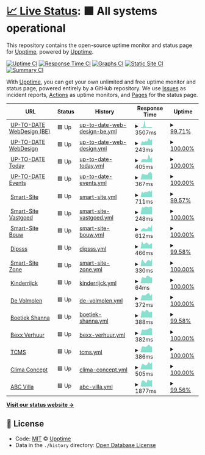 # [📈 Live Status](https://upptime.github.io/upptime): <!--live status--> **🟩 All systems operational**

This repository contains the open-source uptime monitor and status page for [Upptime](https://upptime.js.org), powered by [Upptime](https://github.com/upptime/upptime).

[![Uptime CI](https://github.com/koj-co/upptime/workflows/Uptime%20CI/badge.svg)](https://github.com/koj-co/upptime/actions?query=workflow%3A%22Uptime+CI%22)
[![Response Time CI](https://github.com/koj-co/upptime/workflows/Response%20Time%20CI/badge.svg)](https://github.com/koj-co/upptime/actions?query=workflow%3A%22Response+Time+CI%22)
[![Graphs CI](https://github.com/koj-co/upptime/workflows/Graphs%20CI/badge.svg)](https://github.com/koj-co/upptime/actions?query=workflow%3A%22Graphs+CI%22)
[![Static Site CI](https://github.com/koj-co/upptime/workflows/Static%20Site%20CI/badge.svg)](https://github.com/koj-co/upptime/actions?query=workflow%3A%22Static+Site+CI%22)
[![Summary CI](https://github.com/koj-co/upptime/workflows/Summary%20CI/badge.svg)](https://github.com/koj-co/upptime/actions?query=workflow%3A%22Summary+CI%22)

With [Upptime](https://upptime.js.org), you can get your own unlimited and free uptime monitor and status page, powered entirely by a GitHub repository. We use [Issues](https://github.com/upptime/upptime/issues) as incident reports, [Actions](https://github.com/jgui1129/uptodate-sites/actions) as uptime monitors, and [Pages](https://upptime.github.io/upptime) for the status page.

<!--start: status pages-->
<!-- This summary is generated by Upptime (https://github.com/upptime/upptime) -->
<!-- Do not edit this manually, your changes will be overwritten -->
<!-- prettier-ignore -->
| URL | Status | History | Response Time | Uptime |
| --- | ------ | ------- | ------------- | ------ |
| <img alt="" src="https://favicons.githubusercontent.com/www.uptodatewebdesign.be" height="13"> [UP-TO-DATE WebDesign (BE)](https://www.uptodatewebdesign.be) | 🟩 Up | [up-to-date-web-design-be.yml](https://github.com/jgui1129/uptodate-sites/commits/HEAD/history/up-to-date-web-design-be.yml) | <details><summary><img alt="Response time graph" src="./graphs/up-to-date-web-design-be/response-time-week.png" height="20"> 3507ms</summary><br><a href="https://jgui1129.github.io/uptodate-sites/history/up-to-date-web-design-be"><img alt="Response time 2135" src="https://img.shields.io/endpoint?url=https%3A%2F%2Fraw.githubusercontent.com%2Fjgui1129%2Fuptodate-sites%2FHEAD%2Fapi%2Fup-to-date-web-design-be%2Fresponse-time.json"></a><br><a href="https://jgui1129.github.io/uptodate-sites/history/up-to-date-web-design-be"><img alt="24-hour response time 2615" src="https://img.shields.io/endpoint?url=https%3A%2F%2Fraw.githubusercontent.com%2Fjgui1129%2Fuptodate-sites%2FHEAD%2Fapi%2Fup-to-date-web-design-be%2Fresponse-time-day.json"></a><br><a href="https://jgui1129.github.io/uptodate-sites/history/up-to-date-web-design-be"><img alt="7-day response time 3507" src="https://img.shields.io/endpoint?url=https%3A%2F%2Fraw.githubusercontent.com%2Fjgui1129%2Fuptodate-sites%2FHEAD%2Fapi%2Fup-to-date-web-design-be%2Fresponse-time-week.json"></a><br><a href="https://jgui1129.github.io/uptodate-sites/history/up-to-date-web-design-be"><img alt="30-day response time 2936" src="https://img.shields.io/endpoint?url=https%3A%2F%2Fraw.githubusercontent.com%2Fjgui1129%2Fuptodate-sites%2FHEAD%2Fapi%2Fup-to-date-web-design-be%2Fresponse-time-month.json"></a><br><a href="https://jgui1129.github.io/uptodate-sites/history/up-to-date-web-design-be"><img alt="1-year response time 2135" src="https://img.shields.io/endpoint?url=https%3A%2F%2Fraw.githubusercontent.com%2Fjgui1129%2Fuptodate-sites%2FHEAD%2Fapi%2Fup-to-date-web-design-be%2Fresponse-time-year.json"></a></details> | <details><summary><a href="https://jgui1129.github.io/uptodate-sites/history/up-to-date-web-design-be">99.71%</a></summary><a href="https://jgui1129.github.io/uptodate-sites/history/up-to-date-web-design-be"><img alt="All-time uptime 99.95%" src="https://img.shields.io/endpoint?url=https%3A%2F%2Fraw.githubusercontent.com%2Fjgui1129%2Fuptodate-sites%2FHEAD%2Fapi%2Fup-to-date-web-design-be%2Fuptime.json"></a><br><a href="https://jgui1129.github.io/uptodate-sites/history/up-to-date-web-design-be"><img alt="24-hour uptime 100.00%" src="https://img.shields.io/endpoint?url=https%3A%2F%2Fraw.githubusercontent.com%2Fjgui1129%2Fuptodate-sites%2FHEAD%2Fapi%2Fup-to-date-web-design-be%2Fuptime-day.json"></a><br><a href="https://jgui1129.github.io/uptodate-sites/history/up-to-date-web-design-be"><img alt="7-day uptime 99.71%" src="https://img.shields.io/endpoint?url=https%3A%2F%2Fraw.githubusercontent.com%2Fjgui1129%2Fuptodate-sites%2FHEAD%2Fapi%2Fup-to-date-web-design-be%2Fuptime-week.json"></a><br><a href="https://jgui1129.github.io/uptodate-sites/history/up-to-date-web-design-be"><img alt="30-day uptime 99.93%" src="https://img.shields.io/endpoint?url=https%3A%2F%2Fraw.githubusercontent.com%2Fjgui1129%2Fuptodate-sites%2FHEAD%2Fapi%2Fup-to-date-web-design-be%2Fuptime-month.json"></a><br><a href="https://jgui1129.github.io/uptodate-sites/history/up-to-date-web-design-be"><img alt="1-year uptime 99.95%" src="https://img.shields.io/endpoint?url=https%3A%2F%2Fraw.githubusercontent.com%2Fjgui1129%2Fuptodate-sites%2FHEAD%2Fapi%2Fup-to-date-web-design-be%2Fuptime-year.json"></a></details>
| <img alt="" src="https://favicons.githubusercontent.com/www.uptodatewebdesign.com" height="13"> [UP-TO-DATE WebDesign](https://www.uptodatewebdesign.com) | 🟩 Up | [up-to-date-web-design.yml](https://github.com/jgui1129/uptodate-sites/commits/HEAD/history/up-to-date-web-design.yml) | <details><summary><img alt="Response time graph" src="./graphs/up-to-date-web-design/response-time-week.png" height="20"> 243ms</summary><br><a href="https://jgui1129.github.io/uptodate-sites/history/up-to-date-web-design"><img alt="Response time 271" src="https://img.shields.io/endpoint?url=https%3A%2F%2Fraw.githubusercontent.com%2Fjgui1129%2Fuptodate-sites%2FHEAD%2Fapi%2Fup-to-date-web-design%2Fresponse-time.json"></a><br><a href="https://jgui1129.github.io/uptodate-sites/history/up-to-date-web-design"><img alt="24-hour response time 207" src="https://img.shields.io/endpoint?url=https%3A%2F%2Fraw.githubusercontent.com%2Fjgui1129%2Fuptodate-sites%2FHEAD%2Fapi%2Fup-to-date-web-design%2Fresponse-time-day.json"></a><br><a href="https://jgui1129.github.io/uptodate-sites/history/up-to-date-web-design"><img alt="7-day response time 243" src="https://img.shields.io/endpoint?url=https%3A%2F%2Fraw.githubusercontent.com%2Fjgui1129%2Fuptodate-sites%2FHEAD%2Fapi%2Fup-to-date-web-design%2Fresponse-time-week.json"></a><br><a href="https://jgui1129.github.io/uptodate-sites/history/up-to-date-web-design"><img alt="30-day response time 260" src="https://img.shields.io/endpoint?url=https%3A%2F%2Fraw.githubusercontent.com%2Fjgui1129%2Fuptodate-sites%2FHEAD%2Fapi%2Fup-to-date-web-design%2Fresponse-time-month.json"></a><br><a href="https://jgui1129.github.io/uptodate-sites/history/up-to-date-web-design"><img alt="1-year response time 271" src="https://img.shields.io/endpoint?url=https%3A%2F%2Fraw.githubusercontent.com%2Fjgui1129%2Fuptodate-sites%2FHEAD%2Fapi%2Fup-to-date-web-design%2Fresponse-time-year.json"></a></details> | <details><summary><a href="https://jgui1129.github.io/uptodate-sites/history/up-to-date-web-design">100.00%</a></summary><a href="https://jgui1129.github.io/uptodate-sites/history/up-to-date-web-design"><img alt="All-time uptime 99.98%" src="https://img.shields.io/endpoint?url=https%3A%2F%2Fraw.githubusercontent.com%2Fjgui1129%2Fuptodate-sites%2FHEAD%2Fapi%2Fup-to-date-web-design%2Fuptime.json"></a><br><a href="https://jgui1129.github.io/uptodate-sites/history/up-to-date-web-design"><img alt="24-hour uptime 100.00%" src="https://img.shields.io/endpoint?url=https%3A%2F%2Fraw.githubusercontent.com%2Fjgui1129%2Fuptodate-sites%2FHEAD%2Fapi%2Fup-to-date-web-design%2Fuptime-day.json"></a><br><a href="https://jgui1129.github.io/uptodate-sites/history/up-to-date-web-design"><img alt="7-day uptime 100.00%" src="https://img.shields.io/endpoint?url=https%3A%2F%2Fraw.githubusercontent.com%2Fjgui1129%2Fuptodate-sites%2FHEAD%2Fapi%2Fup-to-date-web-design%2Fuptime-week.json"></a><br><a href="https://jgui1129.github.io/uptodate-sites/history/up-to-date-web-design"><img alt="30-day uptime 100.00%" src="https://img.shields.io/endpoint?url=https%3A%2F%2Fraw.githubusercontent.com%2Fjgui1129%2Fuptodate-sites%2FHEAD%2Fapi%2Fup-to-date-web-design%2Fuptime-month.json"></a><br><a href="https://jgui1129.github.io/uptodate-sites/history/up-to-date-web-design"><img alt="1-year uptime 99.98%" src="https://img.shields.io/endpoint?url=https%3A%2F%2Fraw.githubusercontent.com%2Fjgui1129%2Fuptodate-sites%2FHEAD%2Fapi%2Fup-to-date-web-design%2Fuptime-year.json"></a></details>
| <img alt="" src="https://favicons.githubusercontent.com/www.uptodate-today.be" height="13"> [UP-TO-DATE Today](https://www.uptodate-today.be) | 🟩 Up | [up-to-date-today.yml](https://github.com/jgui1129/uptodate-sites/commits/HEAD/history/up-to-date-today.yml) | <details><summary><img alt="Response time graph" src="./graphs/up-to-date-today/response-time-week.png" height="20"> 405ms</summary><br><a href="https://jgui1129.github.io/uptodate-sites/history/up-to-date-today"><img alt="Response time 456" src="https://img.shields.io/endpoint?url=https%3A%2F%2Fraw.githubusercontent.com%2Fjgui1129%2Fuptodate-sites%2FHEAD%2Fapi%2Fup-to-date-today%2Fresponse-time.json"></a><br><a href="https://jgui1129.github.io/uptodate-sites/history/up-to-date-today"><img alt="24-hour response time 542" src="https://img.shields.io/endpoint?url=https%3A%2F%2Fraw.githubusercontent.com%2Fjgui1129%2Fuptodate-sites%2FHEAD%2Fapi%2Fup-to-date-today%2Fresponse-time-day.json"></a><br><a href="https://jgui1129.github.io/uptodate-sites/history/up-to-date-today"><img alt="7-day response time 405" src="https://img.shields.io/endpoint?url=https%3A%2F%2Fraw.githubusercontent.com%2Fjgui1129%2Fuptodate-sites%2FHEAD%2Fapi%2Fup-to-date-today%2Fresponse-time-week.json"></a><br><a href="https://jgui1129.github.io/uptodate-sites/history/up-to-date-today"><img alt="30-day response time 433" src="https://img.shields.io/endpoint?url=https%3A%2F%2Fraw.githubusercontent.com%2Fjgui1129%2Fuptodate-sites%2FHEAD%2Fapi%2Fup-to-date-today%2Fresponse-time-month.json"></a><br><a href="https://jgui1129.github.io/uptodate-sites/history/up-to-date-today"><img alt="1-year response time 456" src="https://img.shields.io/endpoint?url=https%3A%2F%2Fraw.githubusercontent.com%2Fjgui1129%2Fuptodate-sites%2FHEAD%2Fapi%2Fup-to-date-today%2Fresponse-time-year.json"></a></details> | <details><summary><a href="https://jgui1129.github.io/uptodate-sites/history/up-to-date-today">100.00%</a></summary><a href="https://jgui1129.github.io/uptodate-sites/history/up-to-date-today"><img alt="All-time uptime 99.99%" src="https://img.shields.io/endpoint?url=https%3A%2F%2Fraw.githubusercontent.com%2Fjgui1129%2Fuptodate-sites%2FHEAD%2Fapi%2Fup-to-date-today%2Fuptime.json"></a><br><a href="https://jgui1129.github.io/uptodate-sites/history/up-to-date-today"><img alt="24-hour uptime 100.00%" src="https://img.shields.io/endpoint?url=https%3A%2F%2Fraw.githubusercontent.com%2Fjgui1129%2Fuptodate-sites%2FHEAD%2Fapi%2Fup-to-date-today%2Fuptime-day.json"></a><br><a href="https://jgui1129.github.io/uptodate-sites/history/up-to-date-today"><img alt="7-day uptime 100.00%" src="https://img.shields.io/endpoint?url=https%3A%2F%2Fraw.githubusercontent.com%2Fjgui1129%2Fuptodate-sites%2FHEAD%2Fapi%2Fup-to-date-today%2Fuptime-week.json"></a><br><a href="https://jgui1129.github.io/uptodate-sites/history/up-to-date-today"><img alt="30-day uptime 100.00%" src="https://img.shields.io/endpoint?url=https%3A%2F%2Fraw.githubusercontent.com%2Fjgui1129%2Fuptodate-sites%2FHEAD%2Fapi%2Fup-to-date-today%2Fuptime-month.json"></a><br><a href="https://jgui1129.github.io/uptodate-sites/history/up-to-date-today"><img alt="1-year uptime 99.99%" src="https://img.shields.io/endpoint?url=https%3A%2F%2Fraw.githubusercontent.com%2Fjgui1129%2Fuptodate-sites%2FHEAD%2Fapi%2Fup-to-date-today%2Fuptime-year.json"></a></details>
| <img alt="" src="https://favicons.githubusercontent.com/events.uptodatewebdesign.be" height="13"> [UP-TO-DATE Events](https://events.uptodatewebdesign.be) | 🟩 Up | [up-to-date-events.yml](https://github.com/jgui1129/uptodate-sites/commits/HEAD/history/up-to-date-events.yml) | <details><summary><img alt="Response time graph" src="./graphs/up-to-date-events/response-time-week.png" height="20"> 367ms</summary><br><a href="https://jgui1129.github.io/uptodate-sites/history/up-to-date-events"><img alt="Response time 338" src="https://img.shields.io/endpoint?url=https%3A%2F%2Fraw.githubusercontent.com%2Fjgui1129%2Fuptodate-sites%2FHEAD%2Fapi%2Fup-to-date-events%2Fresponse-time.json"></a><br><a href="https://jgui1129.github.io/uptodate-sites/history/up-to-date-events"><img alt="24-hour response time 323" src="https://img.shields.io/endpoint?url=https%3A%2F%2Fraw.githubusercontent.com%2Fjgui1129%2Fuptodate-sites%2FHEAD%2Fapi%2Fup-to-date-events%2Fresponse-time-day.json"></a><br><a href="https://jgui1129.github.io/uptodate-sites/history/up-to-date-events"><img alt="7-day response time 367" src="https://img.shields.io/endpoint?url=https%3A%2F%2Fraw.githubusercontent.com%2Fjgui1129%2Fuptodate-sites%2FHEAD%2Fapi%2Fup-to-date-events%2Fresponse-time-week.json"></a><br><a href="https://jgui1129.github.io/uptodate-sites/history/up-to-date-events"><img alt="30-day response time 380" src="https://img.shields.io/endpoint?url=https%3A%2F%2Fraw.githubusercontent.com%2Fjgui1129%2Fuptodate-sites%2FHEAD%2Fapi%2Fup-to-date-events%2Fresponse-time-month.json"></a><br><a href="https://jgui1129.github.io/uptodate-sites/history/up-to-date-events"><img alt="1-year response time 338" src="https://img.shields.io/endpoint?url=https%3A%2F%2Fraw.githubusercontent.com%2Fjgui1129%2Fuptodate-sites%2FHEAD%2Fapi%2Fup-to-date-events%2Fresponse-time-year.json"></a></details> | <details><summary><a href="https://jgui1129.github.io/uptodate-sites/history/up-to-date-events">100.00%</a></summary><a href="https://jgui1129.github.io/uptodate-sites/history/up-to-date-events"><img alt="All-time uptime 99.99%" src="https://img.shields.io/endpoint?url=https%3A%2F%2Fraw.githubusercontent.com%2Fjgui1129%2Fuptodate-sites%2FHEAD%2Fapi%2Fup-to-date-events%2Fuptime.json"></a><br><a href="https://jgui1129.github.io/uptodate-sites/history/up-to-date-events"><img alt="24-hour uptime 100.00%" src="https://img.shields.io/endpoint?url=https%3A%2F%2Fraw.githubusercontent.com%2Fjgui1129%2Fuptodate-sites%2FHEAD%2Fapi%2Fup-to-date-events%2Fuptime-day.json"></a><br><a href="https://jgui1129.github.io/uptodate-sites/history/up-to-date-events"><img alt="7-day uptime 100.00%" src="https://img.shields.io/endpoint?url=https%3A%2F%2Fraw.githubusercontent.com%2Fjgui1129%2Fuptodate-sites%2FHEAD%2Fapi%2Fup-to-date-events%2Fuptime-week.json"></a><br><a href="https://jgui1129.github.io/uptodate-sites/history/up-to-date-events"><img alt="30-day uptime 100.00%" src="https://img.shields.io/endpoint?url=https%3A%2F%2Fraw.githubusercontent.com%2Fjgui1129%2Fuptodate-sites%2FHEAD%2Fapi%2Fup-to-date-events%2Fuptime-month.json"></a><br><a href="https://jgui1129.github.io/uptodate-sites/history/up-to-date-events"><img alt="1-year uptime 99.99%" src="https://img.shields.io/endpoint?url=https%3A%2F%2Fraw.githubusercontent.com%2Fjgui1129%2Fuptodate-sites%2FHEAD%2Fapi%2Fup-to-date-events%2Fuptime-year.json"></a></details>
| <img alt="" src="https://favicons.githubusercontent.com/www.smart-site.be" height="13"> [Smart-Site](https://www.smart-site.be) | 🟩 Up | [smart-site.yml](https://github.com/jgui1129/uptodate-sites/commits/HEAD/history/smart-site.yml) | <details><summary><img alt="Response time graph" src="./graphs/smart-site/response-time-week.png" height="20"> 711ms</summary><br><a href="https://jgui1129.github.io/uptodate-sites/history/smart-site"><img alt="Response time 492" src="https://img.shields.io/endpoint?url=https%3A%2F%2Fraw.githubusercontent.com%2Fjgui1129%2Fuptodate-sites%2FHEAD%2Fapi%2Fsmart-site%2Fresponse-time.json"></a><br><a href="https://jgui1129.github.io/uptodate-sites/history/smart-site"><img alt="24-hour response time 761" src="https://img.shields.io/endpoint?url=https%3A%2F%2Fraw.githubusercontent.com%2Fjgui1129%2Fuptodate-sites%2FHEAD%2Fapi%2Fsmart-site%2Fresponse-time-day.json"></a><br><a href="https://jgui1129.github.io/uptodate-sites/history/smart-site"><img alt="7-day response time 711" src="https://img.shields.io/endpoint?url=https%3A%2F%2Fraw.githubusercontent.com%2Fjgui1129%2Fuptodate-sites%2FHEAD%2Fapi%2Fsmart-site%2Fresponse-time-week.json"></a><br><a href="https://jgui1129.github.io/uptodate-sites/history/smart-site"><img alt="30-day response time 905" src="https://img.shields.io/endpoint?url=https%3A%2F%2Fraw.githubusercontent.com%2Fjgui1129%2Fuptodate-sites%2FHEAD%2Fapi%2Fsmart-site%2Fresponse-time-month.json"></a><br><a href="https://jgui1129.github.io/uptodate-sites/history/smart-site"><img alt="1-year response time 492" src="https://img.shields.io/endpoint?url=https%3A%2F%2Fraw.githubusercontent.com%2Fjgui1129%2Fuptodate-sites%2FHEAD%2Fapi%2Fsmart-site%2Fresponse-time-year.json"></a></details> | <details><summary><a href="https://jgui1129.github.io/uptodate-sites/history/smart-site">99.57%</a></summary><a href="https://jgui1129.github.io/uptodate-sites/history/smart-site"><img alt="All-time uptime 99.91%" src="https://img.shields.io/endpoint?url=https%3A%2F%2Fraw.githubusercontent.com%2Fjgui1129%2Fuptodate-sites%2FHEAD%2Fapi%2Fsmart-site%2Fuptime.json"></a><br><a href="https://jgui1129.github.io/uptodate-sites/history/smart-site"><img alt="24-hour uptime 100.00%" src="https://img.shields.io/endpoint?url=https%3A%2F%2Fraw.githubusercontent.com%2Fjgui1129%2Fuptodate-sites%2FHEAD%2Fapi%2Fsmart-site%2Fuptime-day.json"></a><br><a href="https://jgui1129.github.io/uptodate-sites/history/smart-site"><img alt="7-day uptime 99.57%" src="https://img.shields.io/endpoint?url=https%3A%2F%2Fraw.githubusercontent.com%2Fjgui1129%2Fuptodate-sites%2FHEAD%2Fapi%2Fsmart-site%2Fuptime-week.json"></a><br><a href="https://jgui1129.github.io/uptodate-sites/history/smart-site"><img alt="30-day uptime 99.58%" src="https://img.shields.io/endpoint?url=https%3A%2F%2Fraw.githubusercontent.com%2Fjgui1129%2Fuptodate-sites%2FHEAD%2Fapi%2Fsmart-site%2Fuptime-month.json"></a><br><a href="https://jgui1129.github.io/uptodate-sites/history/smart-site"><img alt="1-year uptime 99.91%" src="https://img.shields.io/endpoint?url=https%3A%2F%2Fraw.githubusercontent.com%2Fjgui1129%2Fuptodate-sites%2FHEAD%2Fapi%2Fsmart-site%2Fuptime-year.json"></a></details>
| <img alt="" src="https://favicons.githubusercontent.com/vastgoed-smart-site.blogspot.com" height="13"> [Smart-Site Vastgoed](https://vastgoed-smart-site.blogspot.com) | 🟩 Up | [smart-site-vastgoed.yml](https://github.com/jgui1129/uptodate-sites/commits/HEAD/history/smart-site-vastgoed.yml) | <details><summary><img alt="Response time graph" src="./graphs/smart-site-vastgoed/response-time-week.png" height="20"> 248ms</summary><br><a href="https://jgui1129.github.io/uptodate-sites/history/smart-site-vastgoed"><img alt="Response time 253" src="https://img.shields.io/endpoint?url=https%3A%2F%2Fraw.githubusercontent.com%2Fjgui1129%2Fuptodate-sites%2FHEAD%2Fapi%2Fsmart-site-vastgoed%2Fresponse-time.json"></a><br><a href="https://jgui1129.github.io/uptodate-sites/history/smart-site-vastgoed"><img alt="24-hour response time 322" src="https://img.shields.io/endpoint?url=https%3A%2F%2Fraw.githubusercontent.com%2Fjgui1129%2Fuptodate-sites%2FHEAD%2Fapi%2Fsmart-site-vastgoed%2Fresponse-time-day.json"></a><br><a href="https://jgui1129.github.io/uptodate-sites/history/smart-site-vastgoed"><img alt="7-day response time 248" src="https://img.shields.io/endpoint?url=https%3A%2F%2Fraw.githubusercontent.com%2Fjgui1129%2Fuptodate-sites%2FHEAD%2Fapi%2Fsmart-site-vastgoed%2Fresponse-time-week.json"></a><br><a href="https://jgui1129.github.io/uptodate-sites/history/smart-site-vastgoed"><img alt="30-day response time 257" src="https://img.shields.io/endpoint?url=https%3A%2F%2Fraw.githubusercontent.com%2Fjgui1129%2Fuptodate-sites%2FHEAD%2Fapi%2Fsmart-site-vastgoed%2Fresponse-time-month.json"></a><br><a href="https://jgui1129.github.io/uptodate-sites/history/smart-site-vastgoed"><img alt="1-year response time 253" src="https://img.shields.io/endpoint?url=https%3A%2F%2Fraw.githubusercontent.com%2Fjgui1129%2Fuptodate-sites%2FHEAD%2Fapi%2Fsmart-site-vastgoed%2Fresponse-time-year.json"></a></details> | <details><summary><a href="https://jgui1129.github.io/uptodate-sites/history/smart-site-vastgoed">100.00%</a></summary><a href="https://jgui1129.github.io/uptodate-sites/history/smart-site-vastgoed"><img alt="All-time uptime 100.00%" src="https://img.shields.io/endpoint?url=https%3A%2F%2Fraw.githubusercontent.com%2Fjgui1129%2Fuptodate-sites%2FHEAD%2Fapi%2Fsmart-site-vastgoed%2Fuptime.json"></a><br><a href="https://jgui1129.github.io/uptodate-sites/history/smart-site-vastgoed"><img alt="24-hour uptime 100.00%" src="https://img.shields.io/endpoint?url=https%3A%2F%2Fraw.githubusercontent.com%2Fjgui1129%2Fuptodate-sites%2FHEAD%2Fapi%2Fsmart-site-vastgoed%2Fuptime-day.json"></a><br><a href="https://jgui1129.github.io/uptodate-sites/history/smart-site-vastgoed"><img alt="7-day uptime 100.00%" src="https://img.shields.io/endpoint?url=https%3A%2F%2Fraw.githubusercontent.com%2Fjgui1129%2Fuptodate-sites%2FHEAD%2Fapi%2Fsmart-site-vastgoed%2Fuptime-week.json"></a><br><a href="https://jgui1129.github.io/uptodate-sites/history/smart-site-vastgoed"><img alt="30-day uptime 100.00%" src="https://img.shields.io/endpoint?url=https%3A%2F%2Fraw.githubusercontent.com%2Fjgui1129%2Fuptodate-sites%2FHEAD%2Fapi%2Fsmart-site-vastgoed%2Fuptime-month.json"></a><br><a href="https://jgui1129.github.io/uptodate-sites/history/smart-site-vastgoed"><img alt="1-year uptime 100.00%" src="https://img.shields.io/endpoint?url=https%3A%2F%2Fraw.githubusercontent.com%2Fjgui1129%2Fuptodate-sites%2FHEAD%2Fapi%2Fsmart-site-vastgoed%2Fuptime-year.json"></a></details>
| <img alt="" src="https://favicons.githubusercontent.com/bouw-smart-site.blogspot.com" height="13"> [Smart-Site Bouw](https://bouw-smart-site.blogspot.com) | 🟩 Up | [smart-site-bouw.yml](https://github.com/jgui1129/uptodate-sites/commits/HEAD/history/smart-site-bouw.yml) | <details><summary><img alt="Response time graph" src="./graphs/smart-site-bouw/response-time-week.png" height="20"> 612ms</summary><br><a href="https://jgui1129.github.io/uptodate-sites/history/smart-site-bouw"><img alt="Response time 624" src="https://img.shields.io/endpoint?url=https%3A%2F%2Fraw.githubusercontent.com%2Fjgui1129%2Fuptodate-sites%2FHEAD%2Fapi%2Fsmart-site-bouw%2Fresponse-time.json"></a><br><a href="https://jgui1129.github.io/uptodate-sites/history/smart-site-bouw"><img alt="24-hour response time 680" src="https://img.shields.io/endpoint?url=https%3A%2F%2Fraw.githubusercontent.com%2Fjgui1129%2Fuptodate-sites%2FHEAD%2Fapi%2Fsmart-site-bouw%2Fresponse-time-day.json"></a><br><a href="https://jgui1129.github.io/uptodate-sites/history/smart-site-bouw"><img alt="7-day response time 612" src="https://img.shields.io/endpoint?url=https%3A%2F%2Fraw.githubusercontent.com%2Fjgui1129%2Fuptodate-sites%2FHEAD%2Fapi%2Fsmart-site-bouw%2Fresponse-time-week.json"></a><br><a href="https://jgui1129.github.io/uptodate-sites/history/smart-site-bouw"><img alt="30-day response time 641" src="https://img.shields.io/endpoint?url=https%3A%2F%2Fraw.githubusercontent.com%2Fjgui1129%2Fuptodate-sites%2FHEAD%2Fapi%2Fsmart-site-bouw%2Fresponse-time-month.json"></a><br><a href="https://jgui1129.github.io/uptodate-sites/history/smart-site-bouw"><img alt="1-year response time 624" src="https://img.shields.io/endpoint?url=https%3A%2F%2Fraw.githubusercontent.com%2Fjgui1129%2Fuptodate-sites%2FHEAD%2Fapi%2Fsmart-site-bouw%2Fresponse-time-year.json"></a></details> | <details><summary><a href="https://jgui1129.github.io/uptodate-sites/history/smart-site-bouw">100.00%</a></summary><a href="https://jgui1129.github.io/uptodate-sites/history/smart-site-bouw"><img alt="All-time uptime 99.98%" src="https://img.shields.io/endpoint?url=https%3A%2F%2Fraw.githubusercontent.com%2Fjgui1129%2Fuptodate-sites%2FHEAD%2Fapi%2Fsmart-site-bouw%2Fuptime.json"></a><br><a href="https://jgui1129.github.io/uptodate-sites/history/smart-site-bouw"><img alt="24-hour uptime 100.00%" src="https://img.shields.io/endpoint?url=https%3A%2F%2Fraw.githubusercontent.com%2Fjgui1129%2Fuptodate-sites%2FHEAD%2Fapi%2Fsmart-site-bouw%2Fuptime-day.json"></a><br><a href="https://jgui1129.github.io/uptodate-sites/history/smart-site-bouw"><img alt="7-day uptime 100.00%" src="https://img.shields.io/endpoint?url=https%3A%2F%2Fraw.githubusercontent.com%2Fjgui1129%2Fuptodate-sites%2FHEAD%2Fapi%2Fsmart-site-bouw%2Fuptime-week.json"></a><br><a href="https://jgui1129.github.io/uptodate-sites/history/smart-site-bouw"><img alt="30-day uptime 99.96%" src="https://img.shields.io/endpoint?url=https%3A%2F%2Fraw.githubusercontent.com%2Fjgui1129%2Fuptodate-sites%2FHEAD%2Fapi%2Fsmart-site-bouw%2Fuptime-month.json"></a><br><a href="https://jgui1129.github.io/uptodate-sites/history/smart-site-bouw"><img alt="1-year uptime 99.98%" src="https://img.shields.io/endpoint?url=https%3A%2F%2Fraw.githubusercontent.com%2Fjgui1129%2Fuptodate-sites%2FHEAD%2Fapi%2Fsmart-site-bouw%2Fuptime-year.json"></a></details>
| <img alt="" src="https://favicons.githubusercontent.com/www.dipsss.be" height="13"> [Dipsss](https://www.dipsss.be) | 🟩 Up | [dipsss.yml](https://github.com/jgui1129/uptodate-sites/commits/HEAD/history/dipsss.yml) | <details><summary><img alt="Response time graph" src="./graphs/dipsss/response-time-week.png" height="20"> 466ms</summary><br><a href="https://jgui1129.github.io/uptodate-sites/history/dipsss"><img alt="Response time 447" src="https://img.shields.io/endpoint?url=https%3A%2F%2Fraw.githubusercontent.com%2Fjgui1129%2Fuptodate-sites%2FHEAD%2Fapi%2Fdipsss%2Fresponse-time.json"></a><br><a href="https://jgui1129.github.io/uptodate-sites/history/dipsss"><img alt="24-hour response time 654" src="https://img.shields.io/endpoint?url=https%3A%2F%2Fraw.githubusercontent.com%2Fjgui1129%2Fuptodate-sites%2FHEAD%2Fapi%2Fdipsss%2Fresponse-time-day.json"></a><br><a href="https://jgui1129.github.io/uptodate-sites/history/dipsss"><img alt="7-day response time 466" src="https://img.shields.io/endpoint?url=https%3A%2F%2Fraw.githubusercontent.com%2Fjgui1129%2Fuptodate-sites%2FHEAD%2Fapi%2Fdipsss%2Fresponse-time-week.json"></a><br><a href="https://jgui1129.github.io/uptodate-sites/history/dipsss"><img alt="30-day response time 460" src="https://img.shields.io/endpoint?url=https%3A%2F%2Fraw.githubusercontent.com%2Fjgui1129%2Fuptodate-sites%2FHEAD%2Fapi%2Fdipsss%2Fresponse-time-month.json"></a><br><a href="https://jgui1129.github.io/uptodate-sites/history/dipsss"><img alt="1-year response time 447" src="https://img.shields.io/endpoint?url=https%3A%2F%2Fraw.githubusercontent.com%2Fjgui1129%2Fuptodate-sites%2FHEAD%2Fapi%2Fdipsss%2Fresponse-time-year.json"></a></details> | <details><summary><a href="https://jgui1129.github.io/uptodate-sites/history/dipsss">99.58%</a></summary><a href="https://jgui1129.github.io/uptodate-sites/history/dipsss"><img alt="All-time uptime 99.98%" src="https://img.shields.io/endpoint?url=https%3A%2F%2Fraw.githubusercontent.com%2Fjgui1129%2Fuptodate-sites%2FHEAD%2Fapi%2Fdipsss%2Fuptime.json"></a><br><a href="https://jgui1129.github.io/uptodate-sites/history/dipsss"><img alt="24-hour uptime 100.00%" src="https://img.shields.io/endpoint?url=https%3A%2F%2Fraw.githubusercontent.com%2Fjgui1129%2Fuptodate-sites%2FHEAD%2Fapi%2Fdipsss%2Fuptime-day.json"></a><br><a href="https://jgui1129.github.io/uptodate-sites/history/dipsss"><img alt="7-day uptime 99.58%" src="https://img.shields.io/endpoint?url=https%3A%2F%2Fraw.githubusercontent.com%2Fjgui1129%2Fuptodate-sites%2FHEAD%2Fapi%2Fdipsss%2Fuptime-week.json"></a><br><a href="https://jgui1129.github.io/uptodate-sites/history/dipsss"><img alt="30-day uptime 99.90%" src="https://img.shields.io/endpoint?url=https%3A%2F%2Fraw.githubusercontent.com%2Fjgui1129%2Fuptodate-sites%2FHEAD%2Fapi%2Fdipsss%2Fuptime-month.json"></a><br><a href="https://jgui1129.github.io/uptodate-sites/history/dipsss"><img alt="1-year uptime 99.98%" src="https://img.shields.io/endpoint?url=https%3A%2F%2Fraw.githubusercontent.com%2Fjgui1129%2Fuptodate-sites%2FHEAD%2Fapi%2Fdipsss%2Fuptime-year.json"></a></details>
| <img alt="" src="https://favicons.githubusercontent.com/www.kinderrijck.be" height="13"> [Smart-Site Zone](https://www.kinderrijck.be) | 🟩 Up | [smart-site-zone.yml](https://github.com/jgui1129/uptodate-sites/commits/HEAD/history/smart-site-zone.yml) | <details><summary><img alt="Response time graph" src="./graphs/smart-site-zone/response-time-week.png" height="20"> 330ms</summary><br><a href="https://jgui1129.github.io/uptodate-sites/history/smart-site-zone"><img alt="Response time 385" src="https://img.shields.io/endpoint?url=https%3A%2F%2Fraw.githubusercontent.com%2Fjgui1129%2Fuptodate-sites%2FHEAD%2Fapi%2Fsmart-site-zone%2Fresponse-time.json"></a><br><a href="https://jgui1129.github.io/uptodate-sites/history/smart-site-zone"><img alt="24-hour response time 329" src="https://img.shields.io/endpoint?url=https%3A%2F%2Fraw.githubusercontent.com%2Fjgui1129%2Fuptodate-sites%2FHEAD%2Fapi%2Fsmart-site-zone%2Fresponse-time-day.json"></a><br><a href="https://jgui1129.github.io/uptodate-sites/history/smart-site-zone"><img alt="7-day response time 330" src="https://img.shields.io/endpoint?url=https%3A%2F%2Fraw.githubusercontent.com%2Fjgui1129%2Fuptodate-sites%2FHEAD%2Fapi%2Fsmart-site-zone%2Fresponse-time-week.json"></a><br><a href="https://jgui1129.github.io/uptodate-sites/history/smart-site-zone"><img alt="30-day response time 381" src="https://img.shields.io/endpoint?url=https%3A%2F%2Fraw.githubusercontent.com%2Fjgui1129%2Fuptodate-sites%2FHEAD%2Fapi%2Fsmart-site-zone%2Fresponse-time-month.json"></a><br><a href="https://jgui1129.github.io/uptodate-sites/history/smart-site-zone"><img alt="1-year response time 385" src="https://img.shields.io/endpoint?url=https%3A%2F%2Fraw.githubusercontent.com%2Fjgui1129%2Fuptodate-sites%2FHEAD%2Fapi%2Fsmart-site-zone%2Fresponse-time-year.json"></a></details> | <details><summary><a href="https://jgui1129.github.io/uptodate-sites/history/smart-site-zone">100.00%</a></summary><a href="https://jgui1129.github.io/uptodate-sites/history/smart-site-zone"><img alt="All-time uptime 99.99%" src="https://img.shields.io/endpoint?url=https%3A%2F%2Fraw.githubusercontent.com%2Fjgui1129%2Fuptodate-sites%2FHEAD%2Fapi%2Fsmart-site-zone%2Fuptime.json"></a><br><a href="https://jgui1129.github.io/uptodate-sites/history/smart-site-zone"><img alt="24-hour uptime 100.00%" src="https://img.shields.io/endpoint?url=https%3A%2F%2Fraw.githubusercontent.com%2Fjgui1129%2Fuptodate-sites%2FHEAD%2Fapi%2Fsmart-site-zone%2Fuptime-day.json"></a><br><a href="https://jgui1129.github.io/uptodate-sites/history/smart-site-zone"><img alt="7-day uptime 100.00%" src="https://img.shields.io/endpoint?url=https%3A%2F%2Fraw.githubusercontent.com%2Fjgui1129%2Fuptodate-sites%2FHEAD%2Fapi%2Fsmart-site-zone%2Fuptime-week.json"></a><br><a href="https://jgui1129.github.io/uptodate-sites/history/smart-site-zone"><img alt="30-day uptime 100.00%" src="https://img.shields.io/endpoint?url=https%3A%2F%2Fraw.githubusercontent.com%2Fjgui1129%2Fuptodate-sites%2FHEAD%2Fapi%2Fsmart-site-zone%2Fuptime-month.json"></a><br><a href="https://jgui1129.github.io/uptodate-sites/history/smart-site-zone"><img alt="1-year uptime 99.99%" src="https://img.shields.io/endpoint?url=https%3A%2F%2Fraw.githubusercontent.com%2Fjgui1129%2Fuptodate-sites%2FHEAD%2Fapi%2Fsmart-site-zone%2Fuptime-year.json"></a></details>
| <img alt="" src="https://favicons.githubusercontent.com/www.kinderrijck.be" height="13"> [Kinderrijck](https://www.kinderrijck.be) | 🟩 Up | [kinderrijck.yml](https://github.com/jgui1129/uptodate-sites/commits/HEAD/history/kinderrijck.yml) | <details><summary><img alt="Response time graph" src="./graphs/kinderrijck/response-time-week.png" height="20"> 64ms</summary><br><a href="https://jgui1129.github.io/uptodate-sites/history/kinderrijck"><img alt="Response time 68" src="https://img.shields.io/endpoint?url=https%3A%2F%2Fraw.githubusercontent.com%2Fjgui1129%2Fuptodate-sites%2FHEAD%2Fapi%2Fkinderrijck%2Fresponse-time.json"></a><br><a href="https://jgui1129.github.io/uptodate-sites/history/kinderrijck"><img alt="24-hour response time 63" src="https://img.shields.io/endpoint?url=https%3A%2F%2Fraw.githubusercontent.com%2Fjgui1129%2Fuptodate-sites%2FHEAD%2Fapi%2Fkinderrijck%2Fresponse-time-day.json"></a><br><a href="https://jgui1129.github.io/uptodate-sites/history/kinderrijck"><img alt="7-day response time 64" src="https://img.shields.io/endpoint?url=https%3A%2F%2Fraw.githubusercontent.com%2Fjgui1129%2Fuptodate-sites%2FHEAD%2Fapi%2Fkinderrijck%2Fresponse-time-week.json"></a><br><a href="https://jgui1129.github.io/uptodate-sites/history/kinderrijck"><img alt="30-day response time 65" src="https://img.shields.io/endpoint?url=https%3A%2F%2Fraw.githubusercontent.com%2Fjgui1129%2Fuptodate-sites%2FHEAD%2Fapi%2Fkinderrijck%2Fresponse-time-month.json"></a><br><a href="https://jgui1129.github.io/uptodate-sites/history/kinderrijck"><img alt="1-year response time 68" src="https://img.shields.io/endpoint?url=https%3A%2F%2Fraw.githubusercontent.com%2Fjgui1129%2Fuptodate-sites%2FHEAD%2Fapi%2Fkinderrijck%2Fresponse-time-year.json"></a></details> | <details><summary><a href="https://jgui1129.github.io/uptodate-sites/history/kinderrijck">100.00%</a></summary><a href="https://jgui1129.github.io/uptodate-sites/history/kinderrijck"><img alt="All-time uptime 100.00%" src="https://img.shields.io/endpoint?url=https%3A%2F%2Fraw.githubusercontent.com%2Fjgui1129%2Fuptodate-sites%2FHEAD%2Fapi%2Fkinderrijck%2Fuptime.json"></a><br><a href="https://jgui1129.github.io/uptodate-sites/history/kinderrijck"><img alt="24-hour uptime 100.00%" src="https://img.shields.io/endpoint?url=https%3A%2F%2Fraw.githubusercontent.com%2Fjgui1129%2Fuptodate-sites%2FHEAD%2Fapi%2Fkinderrijck%2Fuptime-day.json"></a><br><a href="https://jgui1129.github.io/uptodate-sites/history/kinderrijck"><img alt="7-day uptime 100.00%" src="https://img.shields.io/endpoint?url=https%3A%2F%2Fraw.githubusercontent.com%2Fjgui1129%2Fuptodate-sites%2FHEAD%2Fapi%2Fkinderrijck%2Fuptime-week.json"></a><br><a href="https://jgui1129.github.io/uptodate-sites/history/kinderrijck"><img alt="30-day uptime 100.00%" src="https://img.shields.io/endpoint?url=https%3A%2F%2Fraw.githubusercontent.com%2Fjgui1129%2Fuptodate-sites%2FHEAD%2Fapi%2Fkinderrijck%2Fuptime-month.json"></a><br><a href="https://jgui1129.github.io/uptodate-sites/history/kinderrijck"><img alt="1-year uptime 100.00%" src="https://img.shields.io/endpoint?url=https%3A%2F%2Fraw.githubusercontent.com%2Fjgui1129%2Fuptodate-sites%2FHEAD%2Fapi%2Fkinderrijck%2Fuptime-year.json"></a></details>
| <img alt="" src="https://favicons.githubusercontent.com/www.vakantieverblijfvolmolen.be" height="13"> [De Volmolen](https://www.vakantieverblijfvolmolen.be) | 🟩 Up | [de-volmolen.yml](https://github.com/jgui1129/uptodate-sites/commits/HEAD/history/de-volmolen.yml) | <details><summary><img alt="Response time graph" src="./graphs/de-volmolen/response-time-week.png" height="20"> 372ms</summary><br><a href="https://jgui1129.github.io/uptodate-sites/history/de-volmolen"><img alt="Response time 494" src="https://img.shields.io/endpoint?url=https%3A%2F%2Fraw.githubusercontent.com%2Fjgui1129%2Fuptodate-sites%2FHEAD%2Fapi%2Fde-volmolen%2Fresponse-time.json"></a><br><a href="https://jgui1129.github.io/uptodate-sites/history/de-volmolen"><img alt="24-hour response time 342" src="https://img.shields.io/endpoint?url=https%3A%2F%2Fraw.githubusercontent.com%2Fjgui1129%2Fuptodate-sites%2FHEAD%2Fapi%2Fde-volmolen%2Fresponse-time-day.json"></a><br><a href="https://jgui1129.github.io/uptodate-sites/history/de-volmolen"><img alt="7-day response time 372" src="https://img.shields.io/endpoint?url=https%3A%2F%2Fraw.githubusercontent.com%2Fjgui1129%2Fuptodate-sites%2FHEAD%2Fapi%2Fde-volmolen%2Fresponse-time-week.json"></a><br><a href="https://jgui1129.github.io/uptodate-sites/history/de-volmolen"><img alt="30-day response time 412" src="https://img.shields.io/endpoint?url=https%3A%2F%2Fraw.githubusercontent.com%2Fjgui1129%2Fuptodate-sites%2FHEAD%2Fapi%2Fde-volmolen%2Fresponse-time-month.json"></a><br><a href="https://jgui1129.github.io/uptodate-sites/history/de-volmolen"><img alt="1-year response time 494" src="https://img.shields.io/endpoint?url=https%3A%2F%2Fraw.githubusercontent.com%2Fjgui1129%2Fuptodate-sites%2FHEAD%2Fapi%2Fde-volmolen%2Fresponse-time-year.json"></a></details> | <details><summary><a href="https://jgui1129.github.io/uptodate-sites/history/de-volmolen">100.00%</a></summary><a href="https://jgui1129.github.io/uptodate-sites/history/de-volmolen"><img alt="All-time uptime 100.00%" src="https://img.shields.io/endpoint?url=https%3A%2F%2Fraw.githubusercontent.com%2Fjgui1129%2Fuptodate-sites%2FHEAD%2Fapi%2Fde-volmolen%2Fuptime.json"></a><br><a href="https://jgui1129.github.io/uptodate-sites/history/de-volmolen"><img alt="24-hour uptime 100.00%" src="https://img.shields.io/endpoint?url=https%3A%2F%2Fraw.githubusercontent.com%2Fjgui1129%2Fuptodate-sites%2FHEAD%2Fapi%2Fde-volmolen%2Fuptime-day.json"></a><br><a href="https://jgui1129.github.io/uptodate-sites/history/de-volmolen"><img alt="7-day uptime 100.00%" src="https://img.shields.io/endpoint?url=https%3A%2F%2Fraw.githubusercontent.com%2Fjgui1129%2Fuptodate-sites%2FHEAD%2Fapi%2Fde-volmolen%2Fuptime-week.json"></a><br><a href="https://jgui1129.github.io/uptodate-sites/history/de-volmolen"><img alt="30-day uptime 100.00%" src="https://img.shields.io/endpoint?url=https%3A%2F%2Fraw.githubusercontent.com%2Fjgui1129%2Fuptodate-sites%2FHEAD%2Fapi%2Fde-volmolen%2Fuptime-month.json"></a><br><a href="https://jgui1129.github.io/uptodate-sites/history/de-volmolen"><img alt="1-year uptime 100.00%" src="https://img.shields.io/endpoint?url=https%3A%2F%2Fraw.githubusercontent.com%2Fjgui1129%2Fuptodate-sites%2FHEAD%2Fapi%2Fde-volmolen%2Fuptime-year.json"></a></details>
| <img alt="" src="https://favicons.githubusercontent.com/www.boetiekshanna.be" height="13"> [Boetiek Shanna](https://www.boetiekshanna.be) | 🟩 Up | [boetiek-shanna.yml](https://github.com/jgui1129/uptodate-sites/commits/HEAD/history/boetiek-shanna.yml) | <details><summary><img alt="Response time graph" src="./graphs/boetiek-shanna/response-time-week.png" height="20"> 388ms</summary><br><a href="https://jgui1129.github.io/uptodate-sites/history/boetiek-shanna"><img alt="Response time 405" src="https://img.shields.io/endpoint?url=https%3A%2F%2Fraw.githubusercontent.com%2Fjgui1129%2Fuptodate-sites%2FHEAD%2Fapi%2Fboetiek-shanna%2Fresponse-time.json"></a><br><a href="https://jgui1129.github.io/uptodate-sites/history/boetiek-shanna"><img alt="24-hour response time 558" src="https://img.shields.io/endpoint?url=https%3A%2F%2Fraw.githubusercontent.com%2Fjgui1129%2Fuptodate-sites%2FHEAD%2Fapi%2Fboetiek-shanna%2Fresponse-time-day.json"></a><br><a href="https://jgui1129.github.io/uptodate-sites/history/boetiek-shanna"><img alt="7-day response time 388" src="https://img.shields.io/endpoint?url=https%3A%2F%2Fraw.githubusercontent.com%2Fjgui1129%2Fuptodate-sites%2FHEAD%2Fapi%2Fboetiek-shanna%2Fresponse-time-week.json"></a><br><a href="https://jgui1129.github.io/uptodate-sites/history/boetiek-shanna"><img alt="30-day response time 411" src="https://img.shields.io/endpoint?url=https%3A%2F%2Fraw.githubusercontent.com%2Fjgui1129%2Fuptodate-sites%2FHEAD%2Fapi%2Fboetiek-shanna%2Fresponse-time-month.json"></a><br><a href="https://jgui1129.github.io/uptodate-sites/history/boetiek-shanna"><img alt="1-year response time 405" src="https://img.shields.io/endpoint?url=https%3A%2F%2Fraw.githubusercontent.com%2Fjgui1129%2Fuptodate-sites%2FHEAD%2Fapi%2Fboetiek-shanna%2Fresponse-time-year.json"></a></details> | <details><summary><a href="https://jgui1129.github.io/uptodate-sites/history/boetiek-shanna">99.58%</a></summary><a href="https://jgui1129.github.io/uptodate-sites/history/boetiek-shanna"><img alt="All-time uptime 99.98%" src="https://img.shields.io/endpoint?url=https%3A%2F%2Fraw.githubusercontent.com%2Fjgui1129%2Fuptodate-sites%2FHEAD%2Fapi%2Fboetiek-shanna%2Fuptime.json"></a><br><a href="https://jgui1129.github.io/uptodate-sites/history/boetiek-shanna"><img alt="24-hour uptime 100.00%" src="https://img.shields.io/endpoint?url=https%3A%2F%2Fraw.githubusercontent.com%2Fjgui1129%2Fuptodate-sites%2FHEAD%2Fapi%2Fboetiek-shanna%2Fuptime-day.json"></a><br><a href="https://jgui1129.github.io/uptodate-sites/history/boetiek-shanna"><img alt="7-day uptime 99.58%" src="https://img.shields.io/endpoint?url=https%3A%2F%2Fraw.githubusercontent.com%2Fjgui1129%2Fuptodate-sites%2FHEAD%2Fapi%2Fboetiek-shanna%2Fuptime-week.json"></a><br><a href="https://jgui1129.github.io/uptodate-sites/history/boetiek-shanna"><img alt="30-day uptime 99.90%" src="https://img.shields.io/endpoint?url=https%3A%2F%2Fraw.githubusercontent.com%2Fjgui1129%2Fuptodate-sites%2FHEAD%2Fapi%2Fboetiek-shanna%2Fuptime-month.json"></a><br><a href="https://jgui1129.github.io/uptodate-sites/history/boetiek-shanna"><img alt="1-year uptime 99.98%" src="https://img.shields.io/endpoint?url=https%3A%2F%2Fraw.githubusercontent.com%2Fjgui1129%2Fuptodate-sites%2FHEAD%2Fapi%2Fboetiek-shanna%2Fuptime-year.json"></a></details>
| <img alt="" src="https://favicons.githubusercontent.com/www.bexxverhuur.be" height="13"> [Bexx Verhuur](https://www.bexxverhuur.be) | 🟩 Up | [bexx-verhuur.yml](https://github.com/jgui1129/uptodate-sites/commits/HEAD/history/bexx-verhuur.yml) | <details><summary><img alt="Response time graph" src="./graphs/bexx-verhuur/response-time-week.png" height="20"> 382ms</summary><br><a href="https://jgui1129.github.io/uptodate-sites/history/bexx-verhuur"><img alt="Response time 408" src="https://img.shields.io/endpoint?url=https%3A%2F%2Fraw.githubusercontent.com%2Fjgui1129%2Fuptodate-sites%2FHEAD%2Fapi%2Fbexx-verhuur%2Fresponse-time.json"></a><br><a href="https://jgui1129.github.io/uptodate-sites/history/bexx-verhuur"><img alt="24-hour response time 359" src="https://img.shields.io/endpoint?url=https%3A%2F%2Fraw.githubusercontent.com%2Fjgui1129%2Fuptodate-sites%2FHEAD%2Fapi%2Fbexx-verhuur%2Fresponse-time-day.json"></a><br><a href="https://jgui1129.github.io/uptodate-sites/history/bexx-verhuur"><img alt="7-day response time 382" src="https://img.shields.io/endpoint?url=https%3A%2F%2Fraw.githubusercontent.com%2Fjgui1129%2Fuptodate-sites%2FHEAD%2Fapi%2Fbexx-verhuur%2Fresponse-time-week.json"></a><br><a href="https://jgui1129.github.io/uptodate-sites/history/bexx-verhuur"><img alt="30-day response time 400" src="https://img.shields.io/endpoint?url=https%3A%2F%2Fraw.githubusercontent.com%2Fjgui1129%2Fuptodate-sites%2FHEAD%2Fapi%2Fbexx-verhuur%2Fresponse-time-month.json"></a><br><a href="https://jgui1129.github.io/uptodate-sites/history/bexx-verhuur"><img alt="1-year response time 408" src="https://img.shields.io/endpoint?url=https%3A%2F%2Fraw.githubusercontent.com%2Fjgui1129%2Fuptodate-sites%2FHEAD%2Fapi%2Fbexx-verhuur%2Fresponse-time-year.json"></a></details> | <details><summary><a href="https://jgui1129.github.io/uptodate-sites/history/bexx-verhuur">100.00%</a></summary><a href="https://jgui1129.github.io/uptodate-sites/history/bexx-verhuur"><img alt="All-time uptime 99.99%" src="https://img.shields.io/endpoint?url=https%3A%2F%2Fraw.githubusercontent.com%2Fjgui1129%2Fuptodate-sites%2FHEAD%2Fapi%2Fbexx-verhuur%2Fuptime.json"></a><br><a href="https://jgui1129.github.io/uptodate-sites/history/bexx-verhuur"><img alt="24-hour uptime 100.00%" src="https://img.shields.io/endpoint?url=https%3A%2F%2Fraw.githubusercontent.com%2Fjgui1129%2Fuptodate-sites%2FHEAD%2Fapi%2Fbexx-verhuur%2Fuptime-day.json"></a><br><a href="https://jgui1129.github.io/uptodate-sites/history/bexx-verhuur"><img alt="7-day uptime 100.00%" src="https://img.shields.io/endpoint?url=https%3A%2F%2Fraw.githubusercontent.com%2Fjgui1129%2Fuptodate-sites%2FHEAD%2Fapi%2Fbexx-verhuur%2Fuptime-week.json"></a><br><a href="https://jgui1129.github.io/uptodate-sites/history/bexx-verhuur"><img alt="30-day uptime 100.00%" src="https://img.shields.io/endpoint?url=https%3A%2F%2Fraw.githubusercontent.com%2Fjgui1129%2Fuptodate-sites%2FHEAD%2Fapi%2Fbexx-verhuur%2Fuptime-month.json"></a><br><a href="https://jgui1129.github.io/uptodate-sites/history/bexx-verhuur"><img alt="1-year uptime 99.99%" src="https://img.shields.io/endpoint?url=https%3A%2F%2Fraw.githubusercontent.com%2Fjgui1129%2Fuptodate-sites%2FHEAD%2Fapi%2Fbexx-verhuur%2Fuptime-year.json"></a></details>
| <img alt="" src="https://favicons.githubusercontent.com/www.tcms.be" height="13"> [TCMS](https://www.tcms.be) | 🟩 Up | [tcms.yml](https://github.com/jgui1129/uptodate-sites/commits/HEAD/history/tcms.yml) | <details><summary><img alt="Response time graph" src="./graphs/tcms/response-time-week.png" height="20"> 386ms</summary><br><a href="https://jgui1129.github.io/uptodate-sites/history/tcms"><img alt="Response time 443" src="https://img.shields.io/endpoint?url=https%3A%2F%2Fraw.githubusercontent.com%2Fjgui1129%2Fuptodate-sites%2FHEAD%2Fapi%2Ftcms%2Fresponse-time.json"></a><br><a href="https://jgui1129.github.io/uptodate-sites/history/tcms"><img alt="24-hour response time 375" src="https://img.shields.io/endpoint?url=https%3A%2F%2Fraw.githubusercontent.com%2Fjgui1129%2Fuptodate-sites%2FHEAD%2Fapi%2Ftcms%2Fresponse-time-day.json"></a><br><a href="https://jgui1129.github.io/uptodate-sites/history/tcms"><img alt="7-day response time 386" src="https://img.shields.io/endpoint?url=https%3A%2F%2Fraw.githubusercontent.com%2Fjgui1129%2Fuptodate-sites%2FHEAD%2Fapi%2Ftcms%2Fresponse-time-week.json"></a><br><a href="https://jgui1129.github.io/uptodate-sites/history/tcms"><img alt="30-day response time 410" src="https://img.shields.io/endpoint?url=https%3A%2F%2Fraw.githubusercontent.com%2Fjgui1129%2Fuptodate-sites%2FHEAD%2Fapi%2Ftcms%2Fresponse-time-month.json"></a><br><a href="https://jgui1129.github.io/uptodate-sites/history/tcms"><img alt="1-year response time 443" src="https://img.shields.io/endpoint?url=https%3A%2F%2Fraw.githubusercontent.com%2Fjgui1129%2Fuptodate-sites%2FHEAD%2Fapi%2Ftcms%2Fresponse-time-year.json"></a></details> | <details><summary><a href="https://jgui1129.github.io/uptodate-sites/history/tcms">100.00%</a></summary><a href="https://jgui1129.github.io/uptodate-sites/history/tcms"><img alt="All-time uptime 99.90%" src="https://img.shields.io/endpoint?url=https%3A%2F%2Fraw.githubusercontent.com%2Fjgui1129%2Fuptodate-sites%2FHEAD%2Fapi%2Ftcms%2Fuptime.json"></a><br><a href="https://jgui1129.github.io/uptodate-sites/history/tcms"><img alt="24-hour uptime 100.00%" src="https://img.shields.io/endpoint?url=https%3A%2F%2Fraw.githubusercontent.com%2Fjgui1129%2Fuptodate-sites%2FHEAD%2Fapi%2Ftcms%2Fuptime-day.json"></a><br><a href="https://jgui1129.github.io/uptodate-sites/history/tcms"><img alt="7-day uptime 100.00%" src="https://img.shields.io/endpoint?url=https%3A%2F%2Fraw.githubusercontent.com%2Fjgui1129%2Fuptodate-sites%2FHEAD%2Fapi%2Ftcms%2Fuptime-week.json"></a><br><a href="https://jgui1129.github.io/uptodate-sites/history/tcms"><img alt="30-day uptime 99.68%" src="https://img.shields.io/endpoint?url=https%3A%2F%2Fraw.githubusercontent.com%2Fjgui1129%2Fuptodate-sites%2FHEAD%2Fapi%2Ftcms%2Fuptime-month.json"></a><br><a href="https://jgui1129.github.io/uptodate-sites/history/tcms"><img alt="1-year uptime 99.90%" src="https://img.shields.io/endpoint?url=https%3A%2F%2Fraw.githubusercontent.com%2Fjgui1129%2Fuptodate-sites%2FHEAD%2Fapi%2Ftcms%2Fuptime-year.json"></a></details>
| <img alt="" src="https://favicons.githubusercontent.com/www.climaconcept.be" height="13"> [Clima Concept](https://www.climaconcept.be/) | 🟩 Up | [clima-concept.yml](https://github.com/jgui1129/uptodate-sites/commits/HEAD/history/clima-concept.yml) | <details><summary><img alt="Response time graph" src="./graphs/clima-concept/response-time-week.png" height="20"> 505ms</summary><br><a href="https://jgui1129.github.io/uptodate-sites/history/clima-concept"><img alt="Response time 649" src="https://img.shields.io/endpoint?url=https%3A%2F%2Fraw.githubusercontent.com%2Fjgui1129%2Fuptodate-sites%2FHEAD%2Fapi%2Fclima-concept%2Fresponse-time.json"></a><br><a href="https://jgui1129.github.io/uptodate-sites/history/clima-concept"><img alt="24-hour response time 475" src="https://img.shields.io/endpoint?url=https%3A%2F%2Fraw.githubusercontent.com%2Fjgui1129%2Fuptodate-sites%2FHEAD%2Fapi%2Fclima-concept%2Fresponse-time-day.json"></a><br><a href="https://jgui1129.github.io/uptodate-sites/history/clima-concept"><img alt="7-day response time 505" src="https://img.shields.io/endpoint?url=https%3A%2F%2Fraw.githubusercontent.com%2Fjgui1129%2Fuptodate-sites%2FHEAD%2Fapi%2Fclima-concept%2Fresponse-time-week.json"></a><br><a href="https://jgui1129.github.io/uptodate-sites/history/clima-concept"><img alt="30-day response time 539" src="https://img.shields.io/endpoint?url=https%3A%2F%2Fraw.githubusercontent.com%2Fjgui1129%2Fuptodate-sites%2FHEAD%2Fapi%2Fclima-concept%2Fresponse-time-month.json"></a><br><a href="https://jgui1129.github.io/uptodate-sites/history/clima-concept"><img alt="1-year response time 649" src="https://img.shields.io/endpoint?url=https%3A%2F%2Fraw.githubusercontent.com%2Fjgui1129%2Fuptodate-sites%2FHEAD%2Fapi%2Fclima-concept%2Fresponse-time-year.json"></a></details> | <details><summary><a href="https://jgui1129.github.io/uptodate-sites/history/clima-concept">100.00%</a></summary><a href="https://jgui1129.github.io/uptodate-sites/history/clima-concept"><img alt="All-time uptime 99.99%" src="https://img.shields.io/endpoint?url=https%3A%2F%2Fraw.githubusercontent.com%2Fjgui1129%2Fuptodate-sites%2FHEAD%2Fapi%2Fclima-concept%2Fuptime.json"></a><br><a href="https://jgui1129.github.io/uptodate-sites/history/clima-concept"><img alt="24-hour uptime 100.00%" src="https://img.shields.io/endpoint?url=https%3A%2F%2Fraw.githubusercontent.com%2Fjgui1129%2Fuptodate-sites%2FHEAD%2Fapi%2Fclima-concept%2Fuptime-day.json"></a><br><a href="https://jgui1129.github.io/uptodate-sites/history/clima-concept"><img alt="7-day uptime 100.00%" src="https://img.shields.io/endpoint?url=https%3A%2F%2Fraw.githubusercontent.com%2Fjgui1129%2Fuptodate-sites%2FHEAD%2Fapi%2Fclima-concept%2Fuptime-week.json"></a><br><a href="https://jgui1129.github.io/uptodate-sites/history/clima-concept"><img alt="30-day uptime 100.00%" src="https://img.shields.io/endpoint?url=https%3A%2F%2Fraw.githubusercontent.com%2Fjgui1129%2Fuptodate-sites%2FHEAD%2Fapi%2Fclima-concept%2Fuptime-month.json"></a><br><a href="https://jgui1129.github.io/uptodate-sites/history/clima-concept"><img alt="1-year uptime 99.99%" src="https://img.shields.io/endpoint?url=https%3A%2F%2Fraw.githubusercontent.com%2Fjgui1129%2Fuptodate-sites%2FHEAD%2Fapi%2Fclima-concept%2Fuptime-year.json"></a></details>
| <img alt="" src="https://favicons.githubusercontent.com/www.abcvilla.be" height="13"> [ABC Villa](https://www.abcvilla.be) | 🟩 Up | [abc-villa.yml](https://github.com/jgui1129/uptodate-sites/commits/HEAD/history/abc-villa.yml) | <details><summary><img alt="Response time graph" src="./graphs/abc-villa/response-time-week.png" height="20"> 1877ms</summary><br><a href="https://jgui1129.github.io/uptodate-sites/history/abc-villa"><img alt="Response time 1057" src="https://img.shields.io/endpoint?url=https%3A%2F%2Fraw.githubusercontent.com%2Fjgui1129%2Fuptodate-sites%2FHEAD%2Fapi%2Fabc-villa%2Fresponse-time.json"></a><br><a href="https://jgui1129.github.io/uptodate-sites/history/abc-villa"><img alt="24-hour response time 1909" src="https://img.shields.io/endpoint?url=https%3A%2F%2Fraw.githubusercontent.com%2Fjgui1129%2Fuptodate-sites%2FHEAD%2Fapi%2Fabc-villa%2Fresponse-time-day.json"></a><br><a href="https://jgui1129.github.io/uptodate-sites/history/abc-villa"><img alt="7-day response time 1877" src="https://img.shields.io/endpoint?url=https%3A%2F%2Fraw.githubusercontent.com%2Fjgui1129%2Fuptodate-sites%2FHEAD%2Fapi%2Fabc-villa%2Fresponse-time-week.json"></a><br><a href="https://jgui1129.github.io/uptodate-sites/history/abc-villa"><img alt="30-day response time 1840" src="https://img.shields.io/endpoint?url=https%3A%2F%2Fraw.githubusercontent.com%2Fjgui1129%2Fuptodate-sites%2FHEAD%2Fapi%2Fabc-villa%2Fresponse-time-month.json"></a><br><a href="https://jgui1129.github.io/uptodate-sites/history/abc-villa"><img alt="1-year response time 1057" src="https://img.shields.io/endpoint?url=https%3A%2F%2Fraw.githubusercontent.com%2Fjgui1129%2Fuptodate-sites%2FHEAD%2Fapi%2Fabc-villa%2Fresponse-time-year.json"></a></details> | <details><summary><a href="https://jgui1129.github.io/uptodate-sites/history/abc-villa">99.56%</a></summary><a href="https://jgui1129.github.io/uptodate-sites/history/abc-villa"><img alt="All-time uptime 99.66%" src="https://img.shields.io/endpoint?url=https%3A%2F%2Fraw.githubusercontent.com%2Fjgui1129%2Fuptodate-sites%2FHEAD%2Fapi%2Fabc-villa%2Fuptime.json"></a><br><a href="https://jgui1129.github.io/uptodate-sites/history/abc-villa"><img alt="24-hour uptime 100.00%" src="https://img.shields.io/endpoint?url=https%3A%2F%2Fraw.githubusercontent.com%2Fjgui1129%2Fuptodate-sites%2FHEAD%2Fapi%2Fabc-villa%2Fuptime-day.json"></a><br><a href="https://jgui1129.github.io/uptodate-sites/history/abc-villa"><img alt="7-day uptime 99.56%" src="https://img.shields.io/endpoint?url=https%3A%2F%2Fraw.githubusercontent.com%2Fjgui1129%2Fuptodate-sites%2FHEAD%2Fapi%2Fabc-villa%2Fuptime-week.json"></a><br><a href="https://jgui1129.github.io/uptodate-sites/history/abc-villa"><img alt="30-day uptime 99.80%" src="https://img.shields.io/endpoint?url=https%3A%2F%2Fraw.githubusercontent.com%2Fjgui1129%2Fuptodate-sites%2FHEAD%2Fapi%2Fabc-villa%2Fuptime-month.json"></a><br><a href="https://jgui1129.github.io/uptodate-sites/history/abc-villa"><img alt="1-year uptime 99.66%" src="https://img.shields.io/endpoint?url=https%3A%2F%2Fraw.githubusercontent.com%2Fjgui1129%2Fuptodate-sites%2FHEAD%2Fapi%2Fabc-villa%2Fuptime-year.json"></a></details>

<!--end: status pages-->

[**Visit our status website →**](https://upptime.github.io/upptime)

## 📄 License

- Code: [MIT](./LICENSE) © [Upptime](https://upptime.js.org)
- Data in the `./history` directory: [Open Database License](https://opendatacommons.org/licenses/odbl/1-0/)
